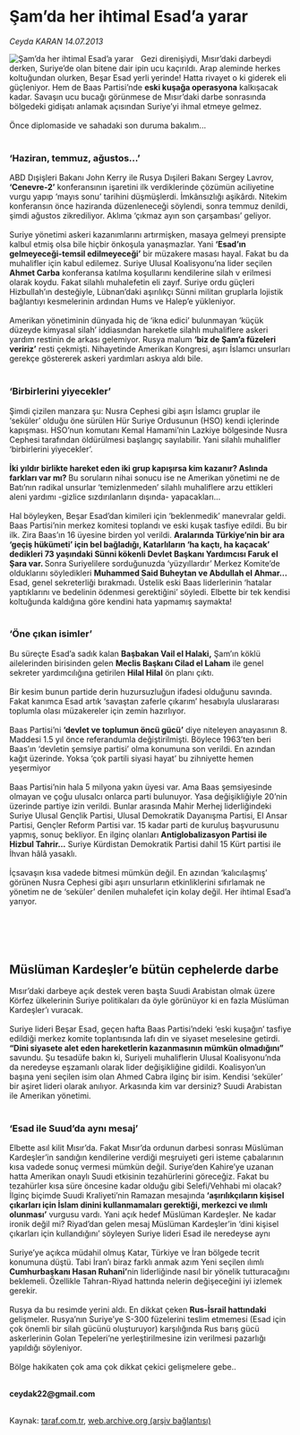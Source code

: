 # Şam’da her ihtimal Esad’a yarar

*Ceyda KARAN 14.07.2013*

<div class="yazi"><img align="left" alt="Şam’da her ihtimal Esad’a yarar" border="0" src="http://www.taraf.com.tr/fotoraflar/makaleler/sam-da-her-ihtimal-esad-a-yarar_9951_orijinal.jpg" style="border-right-width:10px; border-color:#FFFFFF"/>Gezi direnişiydi, Mısır’daki darbeydi derken, Suriye’de olan bitene dair ipin ucu kaçırıldı. Arap aleminde herkes koltuğundan olurken, Beşar Esad yerli yerinde! Hatta rivayet o ki giderek eli güçleniyor. Hem de Baas Partisi’nde <strong>eski kuşağa operasyona</strong> kalkışacak kadar. Savaşın ucu bucağı görünmese de Mısır’daki darbe sonrasında bölgedeki gidişatı anlamak açısından Suriye’yi ihmal etmeye gelmez.<br/><br/>Önce diplomaside ve sahadaki son duruma bakalım...<br/><br/>
<h3>‘Haziran, temmuz, ağustos...’</h3>ABD Dışişleri Bakanı John Kerry ile Rusya Dışileri Bakanı Sergey Lavrov, <strong>‘Cenevre-2’</strong> konferansının işaretini ilk verdiklerinde çözümün aciliyetine vurgu yapıp ‘mayıs sonu’ tarihini düşmüşlerdi. İmkânsızlığı aşikârdı. Nitekim konferansın önce haziranda düzenleneceği söylendi, sonra temmuz denildi, şimdi ağustos zikrediliyor. Aklıma ‘çıkmaz ayın son çarşambası’ geliyor.<br/><br/>Suriye yönetimi askeri kazanımlarını artırmişken, masaya gelmeyi prensipte kalbul etmiş olsa bile hiçbir önkoşula yanaşmazlar. Yani <strong>‘Esad’ın gelmeyeceği-temsil edilmeyeceği’</strong> bir müzakere masası hayal. Fakat bu da muhalifler için kabul edilemez. Suriye Ulusal Koalisyonu’na lider seçilen <strong>Ahmet Carba</strong> konferansa katılma koşullarını kendilerine silah v erilmesi olarak koydu. Fakat silahlı muhalefetin eli zayıf. Suriye ordu güçleri Hizbullah’ın desteğiyle, Lübnan’daki aşırılıkçı Sünni militan gruplarla lojistik bağlantıyı kesmelerinin ardından Hums ve Halep’e yükleniyor.<br/><br/>Amerikan yönetiminin dünyada hiç de ‘ikna edici’ bulunmayan ‘küçük düzeyde kimyasal silah’ iddiasından hareketle silahlı muhaliflere askeri yardım restinin de arkası gelemiyor. Rusya malum <strong>‘biz de Şam’a füzeleri veririz’</strong> resti çekmişti. Nihayetinde Amerikan Kongresi, aşırı İslamcı unsurları gerekçe göstererek askeri yardımları askıya aldı bile.<br/><br/>
<h3>‘Birbirlerini yiyecekler’</h3>Şimdi çizilen manzara şu: Nusra Cephesi gibi aşırı İslamcı gruplar ile ‘seküler’ olduğu öne sürülen Hür Suriye Ordusunun (HSO) kendi içlerinde kapışması. HSO’nun komutanı Kemal Hamami’nin Lazkiye bölgesinde Nusra Cephesi tarafından öldürülmesi başlangıç sayılabilir. Yani silahlı muhalifler ‘birbirlerini yiyecekler’.<br/><br/><strong>İki yıldır birlikte hareket eden iki grup kapışırsa kim kazanır? Aslında farkları var mı? </strong>Bu soruların nihai sonucu ise ne Amerikan yönetimi ne de Batı’nın radikal unsurlar ‘temizlenmeden’ silahlı muhaliflere arzu ettikleri aleni yardımı -gizlice sızdırılanların dışında- yapacakları...<br/><br/>Hal böyleyken, Beşar Esad’dan kimileri için ‘beklenmedik’ manevralar geldi. Baas Partisi’nin merkez komitesi toplandı ve eski kuşak tasfiye edildi. Bu bir ilk. Zira Baas’ın 16 üyesine birden yol verildi. <strong>Aralarında Türkiye’nin bir ara ‘geçiş hükümeti’ için bel bağladığı, Katarlıların ‘ha kaçtı, ha kaçacak’ dedikleri 73 yaşındaki Sünni kökenli Devlet Başkanı Yardımcısı Faruk el Şara var. </strong>Sonra Suriyelilere sorduğunuzda ‘yüzyıllardır’ Merkez Komite’de olduklarını söyledikleri <strong>Muhammed Said Buheytan ve Abdullah el Ahmar...</strong> Esad, genel sekreterliği bırakmadı. Üstelik eski Baas liderlerinin ‘hatalar yaptıklarını ve bedelinin ödenmesi gerektiğini’ söyledi. Elbette bir tek kendisi koltuğunda kaldığına göre kendini hata yapmamış saymakta!<br/><br/>
<h3>‘Öne çıkan isimler’</h3>Bu süreçte Esad’a sadık kalan <strong>Başbakan Vail el Halaki,</strong> Şam’ın köklü ailelerinden birisinden gelen <strong>Meclis Başkanı Cilad el Laham</strong> ile genel sekreter yardımcılığına getirilen <strong>Hilal Hilal</strong> ön planı çıktı.<br/><br/>Bir kesim bunun partide derin huzursuzluğun ifadesi olduğunu savında. Fakat kanımca Esad artık ‘savaştan zaferle çıkarım’ hesabıyla uluslararası toplumla olası müzakereler için zemin hazırlıyor.<br/><br/>Baas Partisi’ni <strong>‘devlet ve toplumun öncü gücü’</strong> diye niteleyen anayasının 8. Maddesi 1.5 yıl önce referandumla değiştirilmişti. Böylece 1963’ten beri Baas’ın ‘devletin şemsiye partisi’ olma konumuna son verildi. En azından kağıt üzerinde. Yoksa ‘çok partili siyasi hayat’ bu zihniyette hemen yeşermiyor<br/><br/>Baas Partisi’nin hala 5 milyona yakın üyesi var. Ama Baas şemsiyesinde olmayan ve çoğu ulusalcı onlarca parti bulunuyor. Yasa değişikliğiyle 20’nin üzerinde partiye izin verildi. Bunlar arasında Mahir Merhej liderliğindeki Suriye Ulusal Gençlik Partisi, Ulusal Demokratik Dayanışma Partisi, El Ansar Partisi, Gençler Reform Partisi var. 15 kadar parti de kuruluş başvurusunu yapmış, sonuç bekliyor. En ilginç olanları <strong>Antiglobalizasyon Partisi ile Hizbul Tahrir...</strong> Suriye Kürdistan Demokratik Partisi dahil 15 Kürt partisi ile İhvan hâlâ yasaklı.<br/><br/>İçsavaşın kısa vadede bitmesi mümkün değil. En azından ‘kalıcılaşmış’ görünen Nusra Cephesi gibi aşırı unsurların etkinliklerini sıfırlamak ne yönetim ne de ‘seküler’ denilen muhalefet için kolay değil. Her ihtimal Esad’a yarıyor.<br/><br/>
<h2><br/></h2>
<h2>Müslüman Kardeşler’e bütün cephelerde darbe</h2>Mısır’daki darbeye açık destek veren başta Suudi Arabistan olmak üzere Körfez ülkelerinin Suriye politikaları da öyle görünüyor ki en fazla Müslüman Kardeşler’ı vuracak.<br/><br/>Suriye lideri Beşar Esad, geçen hafta Baas Partisi’ndeki ‘eski kuşağın’ tasfiye edildiği merkez komite toplantısında lafı din ve siyaset meselesine getirdi.<strong> “Dini siyasete alet eden hareketlerin kazanmasının mümkün olmadığını”</strong> savundu. Şu tesadüfe bakın ki, Suriyeli muhaliflerin Ulusal Koalisyonu’nda da neredeyse eşzamanlı olarak lider değişikliğine gidildi. Koalisyon’un başına yeni seçilen isim olan Ahmed Cabra ilginç bir isim. Kendisi ‘seküler’ bir aşiret lideri olarak anılıyor. Arkasında kim var dersiniz? Suudi Arabistan ile Amerikan yönetimi.<br/><br/>
<h3>‘Esad ile Suud’da aynı mesaj’</h3>
<p>Elbette asıl kilit Mısır’da. Fakat Mısır’da ordunun darbesi sonrası Müslüman Kardeşler’in sandığın kendilerine verdiği meşruiyeti geri isteme çabalarının kısa vadede sonuç vermesi mümkün değil. Suriye’den Kahire’ye uzanan hatta Amerikan onaylı Suudi etkisinin tezahürlerini göreceğiz. Fakat bu tezahürler kısa süre öncesine kadar olduğu gibi Selefi/Vehhabi mi olacak? İlginç biçimde Suudi Kraliyeti’nin Ramazan mesajında<strong> ‘aşırılıkçıların kişisel çıkarları için İslam dinini kullanmamaları gerektiği, merkezci ve ılımlı olunması’</strong> vurgusu vardı. Yani açık hedef Müslüman Kardeşler. Ne kadar ironik değil mi? Riyad’dan gelen mesaj Müslüman Kardeşler’in ‘dini kişisel çıkarları için kullandığını’ söyleyen Suriye lideri Esad ile neredeyse aynı<br/><br/>Suriye’ye açıkca müdahil olmuş Katar, Türkiye ve İran bölgede tecrit konumuna düştü. Tabi İran’ı biraz farklı anmak azım Yeni seçilen ılımlı <strong>Cumhurbaşkanı Hasan Ruhani’</strong>nin liderliğinde nasıl bir yönelik tutturacağını beklemeli. Özellikle Tahran-Riyad hattında nelerin değişeceğini iyi izlemek gerekir.<br/><br/>Rusya da bu resimde yerini aldı. En dikkat çeken <strong>Rus-İsrail hattındaki</strong> gelişmeler. Rusya’nın Suriye’ye S-300 füzelerini teslim etmemesi (Esad için çok önemli bir silah gücünü oluşturuyor) karşılığında Rus barış gücü askerlerinin Golan Tepeleri’ne yerleştirilmesine izin verilmesi pazarlığı yapıldığı söyleniyor.<br/><br/>Bölge hakikaten çok ama çok dikkat çekici gelişmelere gebe..<br/><br/><strong></strong></p>
<p><strong>ceydak22@gmail.com <br/></strong><br/></p>
</div>

Kaynak: [taraf.com.tr](http://www.taraf.com.tr:80/ceyda-karan-2/makale-sam-da-her-ihtimal-esad-a-yarar.htm), [web.archive.org (arşiv bağlantısı)](http://web.archive.org/web/20130718110237/http://www.taraf.com.tr:80/ceyda-karan-2/makale-sam-da-her-ihtimal-esad-a-yarar.htm)
